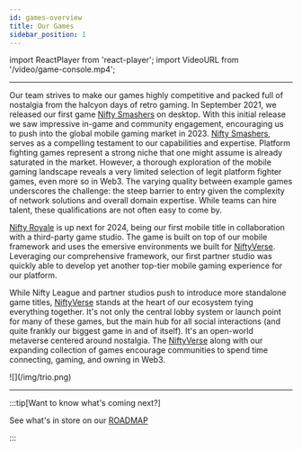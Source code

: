 ```yaml
---
id: games-overview
title: Our Games
sidebar_position: 1
---
```


import ReactPlayer from 'react-player';
import VideoURL from '/video/game-console.mp4';

<ReactPlayer playing controls url={VideoURL} width="100%" />

---

Our team strives to make our games highly competitive and packed full of nostalgia from the halcyon days of retro gaming. In September 2021, we released our first game [Nifty Smashers](./mobile-games/nifty-smashers) on desktop. With this initial release we saw impressive in-game and community engagement, encouraging us to push into the global mobile gaming market in 2023. [Nifty Smashers](./mobile-games/nifty-smashers), serves as a compelling testament to our capabilities and expertise. Platform fighting games represent a strong niche that one might assume is already saturated in the market. However, a thorough exploration of the mobile gaming landscape reveals a very limited selection of legit platform fighter games, even more so in Web3. The varying quality between example games underscores the challenge: the steep barrier to entry given the complexity of network solutions and overall domain expertise. While teams can hire talent, these qualifications are not often easy to come by.

[Nifty Royale](./mobile-games/nifty-royale) is up next for 2024, being our first mobile title in collaboration with a third-party game studio. The game is built on top of our mobile framework and uses the emersive environments we built for [NiftyVerse](./niftyverse). Leveraging our comprehensive framework, our first partner studio was quickly able to develop yet another top-tier mobile gaming experience for our platform.

While Nifty League and partner studios push to introduce more standalone game titles, [NiftyVerse](./niftyverse) stands at the heart of our ecosystem tying everything together. It's not only the central lobby system or launch point for many of these games, but the main hub for all social interactions (and quite frankly our biggest game in and of itself). It's an open-world metaverse centered around nostalgia. The [NiftyVerse](./niftyverse) along with our expanding collection of games encourage communities to spend time connecting, gaming, and owning in Web3.

<div style={{ maxWidth: 400, margin: 'auto' }}>![](/img/trio.png)</div>

---

:::tip[Want to know what's coming next?]

See what's in store on our [ROADMAP](/docs/overview/roadmap)

:::
